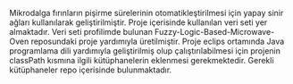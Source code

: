 Mikrodalga fırınların pişirme sürelerinin otomatikleştirilmesi için yapay sinir ağları kullanılarak geliştirilmiştir.
Proje içerisinde kullanılan veri seti yer almaktadır. 
Veri seti profilimde bulunan Fuzzy-Logic-Based-Microwave-Oven reposundaki proje yardımıyla üretilmiştir.
Proje eclips ortamında Java programlama dili yardımıyla geliştirilmiş olup çalıştırılabilmesi için projenin classPath kısmına ilgili kütüphanelerin eklenmesi gerekmektedir.
Gerekli kütüphaneler repo içerisinde bulunmaktadır.
